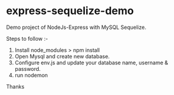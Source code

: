 # express-sequelize-demo

Demo project of NodeJs-Express with MySQL Sequelize.

Steps to follow :-

1. Install node_modules > npm install
2. Open Mysql and create new database.
3. Configure env.js and update your database name, username & password.
4. run nodemon

Thanks
